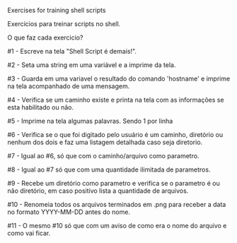 Exercises for training shell scripts

Exercícios para treinar scripts no shell.

O que faz cada exercicio?

#1 - Escreve na tela "Shell Script é demais!".

#2 - Seta uma string em uma variável e a imprime da tela.

#3 - Guarda em uma variavel o resultado do comando 'hostname' e imprime na tela acompanhado de uma mensagem.

#4 - Verifica se um caminho existe e printa na tela com as informações se esta habilitado ou não.

#5 - Imprime na tela algumas palavras. Sendo 1 por linha

#6 - Verifica se o que foi digitado pelo usuário é um caminho, diretório ou nenhum dos dois e faz uma listagem detalhada caso seja diretorio.

#7 - Igual ao #6, só que com o caminho/arquivo como parametro.

#8 - Igual ao #7 só que com uma quantidade ilimitada de parametros.

#9 - Recebe um diretório como parametro e verifica se o parametro é ou não diretório, em caso positivo lista a quantidade de arquivos.

#10 - Renomeia todos os arquivos terminados em .png para receber a data no formato YYYY-MM-DD antes do nome.

#11 - O mesmo #10 só que com um aviso de como era o nome do arquivo e como vai ficar.